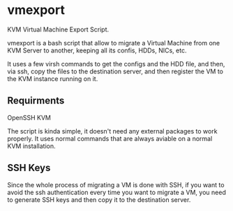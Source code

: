 vmexport
========

KVM Virtual Machine Export Script.

vmexport is a bash script that allow to migrate a Virtual Machine from one KVM Server to another, keeping all its confis, HDDs, NICs, etc.

It uses a few virsh commands to get the configs and the HDD file, and then, via ssh, copy the files to the destination server, and then register the VM to the KVM instance running on it.


Requirments
-----------


OpenSSH
KVM

The script is kinda simple, it doesn't need any external packages to work properly. It uses normal commands that are always aviable on a normal KVM installation.



SSH Keys
---------

Since the whole process of migrating a VM is done with SSH, if you want to avoid the ssh authentication every time you want to migrate a VM, you need to generate SSH keys and then copy it to the destination server.
